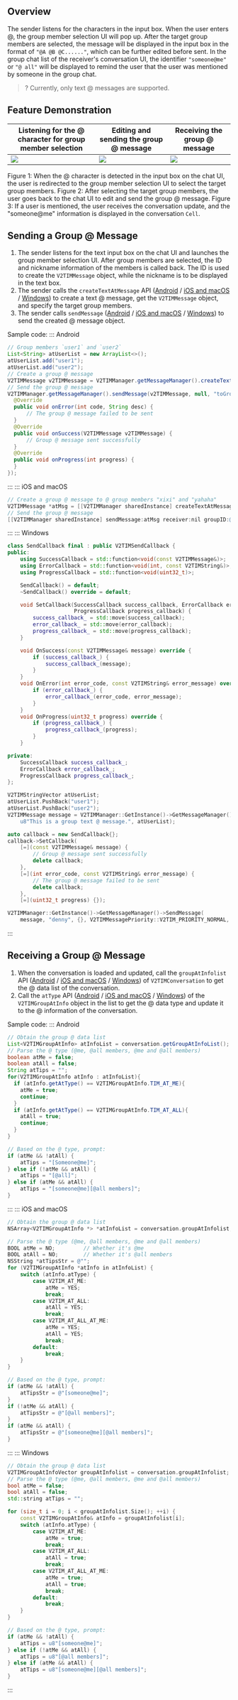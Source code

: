 ## Overview
The sender listens for the characters in the input box. When the user enters @, the group member selection UI will pop up. After the target group members are selected, the message will be displayed in the input box in the format of `"@A @B @C......"`, which can be further edited before sent.
In the group chat list of the receiver's conversation UI, the identifier `"someone@me"` or `"@ all"` will be displayed to remind the user that the user was mentioned by someone in the group chat.

> ? Currently, only text @ messages are supported.

## Feature Demonstration

| Listening for the @ character for group member selection | Editing and sending the group @ message | Receiving the group @ message |
|---------|---------|---------|
| ![](https://qcloudimg.tencent-cloud.cn/raw/ed60cac72b215f6e7128cf2533bab2f7.jpg) | ![](https://qcloudimg.tencent-cloud.cn/raw/fbabe9cac382a7944676565242b29b59.jpg) | ![](https://qcloudimg.tencent-cloud.cn/raw/b20c30564c78b9fec9ab25260110641f.jpg) |

Figure 1: When the @ character is detected in the input box on the chat UI, the user is redirected to the group member selection UI to select the target group members.
Figure 2: After selecting the target group members, the user goes back to the chat UI to edit and send the group @ message.
Figure 3: If a user is mentioned, the user receives the conversation update, and the "someone@me" information is displayed in the conversation `Cell`.

## Sending a Group @ Message

1. The sender listens for the text input box on the chat UI and launches the group member selection UI. After group members are selected, the ID and nickname information of the members is called back. The ID is used to create the `V2TIMMessage` object, while the nickname is to be displayed in the text box.
2. The sender calls the `createTextAtMessage` API ([Android](https://im.sdk.qcloud.com/doc/en/classcom_1_1tencent_1_1imsdk_1_1v2_1_1V2TIMMessageManager.html#a09a259ceb314754dd267533597138391) / [iOS and macOS](https://im.sdk.qcloud.com/doc/en/categoryV2TIMManager_07Message_08.html#aaebbd8ed9b9766d01f996ec722744346) / [Windows](https://im.sdk.qcloud.com/doc/en/classV2TIMMessageManager.html#afa39182f419c621fc929eb3929206107)) to create a text @ message, get the `V2TIMMessage` object, and specify the target group members.
3. The sender calls `sendMessage` ([Android](https://im.sdk.qcloud.com/doc/en/classcom_1_1tencent_1_1imsdk_1_1v2_1_1V2TIMMessageManager.html#a28e01403acd422e53e999f21ec064795) / [iOS and macOS](https://im.sdk.qcloud.com/doc/en/categoryV2TIMManager_07Message_08.html#a681947465d6ab718da40f7f983740a21) / [Windows](https://im.sdk.qcloud.com/doc/en/classV2TIMMessageManager.html#a42db237e7ae52cd2aa7edebf4f435c61)) to send the created @ message object.

Sample code:
<dx-tabs>
::: Android
```java
// Group members `user1` and `user2`
List<String> atUserList = new ArrayList<>();
atUserList.add("user1");
atUserList.add("user2");
// Create a group @ message
V2TIMMessage v2TIMMessage = V2TIMManager.getMessageManager().createTextAtMessage(message, atUserList);
// Send the group @ message
V2TIMManager.getMessageManager().sendMessage(v2TIMMessage, null, "toGroupID",  V2TIMMessage.V2TIM_PRIORITY_DEFAULT, false, null,  new V2TIMSendCallback<V2TIMMessage>() {
  @Override
  public void onError(int code, String desc) {
      // The group @ message failed to be sent
  }
  @Override
  public void onSuccess(V2TIMMessage v2TIMMessage) {
      // Group @ message sent successfully
  }
  @Override
  public void onProgress(int progress) {
  }
});
```
:::
::: iOS and macOS
```objective-c
// Create a group @ message to @ group members "xixi" and "yahaha"
V2TIMMessage *atMsg = [[V2TIMManager sharedInstance] createTextAtMessage:@"This is a group text @ message." atUserList:@[@"xixi", @"yahaha"]];
// Send the group @ message
[[V2TIMManager sharedInstance] sendMessage:atMsg receiver:nil groupID:@"groupA" priority:V2TIM_PRIORITY_NORMAL onlineUserOnly:NO offlinePushInfo:nil progress:nil succ:nil fail:nil];
```
:::
::: Windows
```cpp
class SendCallback final : public V2TIMSendCallback {
public:
    using SuccessCallback = std::function<void(const V2TIMMessage&)>;
    using ErrorCallback = std::function<void(int, const V2TIMString&)>;
    using ProgressCallback = std::function<void(uint32_t)>;

    SendCallback() = default;
    ~SendCallback() override = default;

    void SetCallback(SuccessCallback success_callback, ErrorCallback error_callback,
                     ProgressCallback progress_callback) {
        success_callback_ = std::move(success_callback);
        error_callback_ = std::move(error_callback);
        progress_callback_ = std::move(progress_callback);
    }

    void OnSuccess(const V2TIMMessage& message) override {
        if (success_callback_) {
            success_callback_(message);
        }
    }
    void OnError(int error_code, const V2TIMString& error_message) override {
        if (error_callback_) {
            error_callback_(error_code, error_message);
        }
    }
    void OnProgress(uint32_t progress) override {
        if (progress_callback_) {
            progress_callback_(progress);
        }
    }

private:
    SuccessCallback success_callback_;
    ErrorCallback error_callback_;
    ProgressCallback progress_callback_;
};

V2TIMStringVector atUserList;
atUserList.PushBack("user1");
atUserList.PushBack("user2");
V2TIMMessage message = V2TIMManager::GetInstance()->GetMessageManager()->CreateTextAtMessage(
    u8"This is a group text @ message.", atUserList);

auto callback = new SendCallback{};
callback->SetCallback(
    [=](const V2TIMMessage& message) {
        // Group @ message sent successfully
        delete callback;
    },
    [=](int error_code, const V2TIMString& error_message) {
        // The group @ message failed to be sent
        delete callback;
    },
    [=](uint32_t progress) {});

V2TIMManager::GetInstance()->GetMessageManager()->SendMessage(
    message, "denny", {}, V2TIMMessagePriority::V2TIM_PRIORITY_NORMAL, false, {}, callback);
```
:::
</dx-tabs>


## Receiving a Group @ Message

1. When the conversation is loaded and updated, call the `groupAtInfolist` API ([Android](https://im.sdk.qcloud.com/doc/en/classcom_1_1tencent_1_1imsdk_1_1v2_1_1V2TIMConversation.html#a54790b0fd99c2504a73b42b884fba8a9) / [iOS and macOS](https://im.sdk.qcloud.com/doc/en/interfaceV2TIMConversation.html#a5659c29a54304e89e61c25c2b073f8da) / [Windows](https://im.sdk.qcloud.com/doc/en/structV2TIMConversation.html#a297aabc46d5b475e8e5fbd2054e0a330)) of `V2TIMConversation` to get the @ data list of the conversation.
2. Call the `atType` API ([Android](https://im.sdk.qcloud.com/doc/en/classcom_1_1tencent_1_1imsdk_1_1v2_1_1V2TIMGroupAtInfo.html#aebb86a00883eb70fdab2c5f4728aae5d) / [iOS and macOS](https://im.sdk.qcloud.com/doc/en/interfaceV2TIMGroupAtInfo.html#a1486d853fd6f8ae074714ec8059f7621) / [Windows](https://im.sdk.qcloud.com/doc/en/structV2TIMGroupAtInfo.html#a1486d853fd6f8ae074714ec8059f7621)) of the `V2TIMGroupAtInfo` object in the list to get the @ data type and update it to the @ information of the conversation.

Sample code:
<dx-tabs>
::: Android
```java
// Obtain the group @ data list
List<V2TIMGroupAtInfo> atInfoList = conversation.getGroupAtInfoList();
// Parse the @ type (@me, @all members, @me and @all members)
boolean atMe = false;
boolean atAll = false;
String atTips = "";
for(V2TIMGroupAtInfo atInfo : atInfoList){
  if (atInfo.getAtType() == V2TIMGroupAtInfo.TIM_AT_ME){
    atMe = true;
    continue;
  }
  if (atInfo.getAtType() == V2TIMGroupAtInfo.TIM_AT_ALL){
    atAll = true;
    continue;
  }
}

// Based on the @ type, prompt:
if (atMe && !atAll) {
    atTips = "[Someone@me]";
} else if (!atMe && atAll) {
    atTips = "[@all]";
} else if (atMe && atAll) {
    atTips = "[someone@me][@all members]";
}
```
:::
::: iOS and macOS
```objectivec
// Obtain the group @ data list
NSArray<V2TIMGroupAtInfo *> *atInfoList = conversation.groupAtInfolist;

// Parse the @ type (@me, @all members, @me and @all members)
BOOL atMe = NO;         // Whether it's @me
BOOL atAll = NO;        // Whether it's @all members
NSString *atTipsStr = @"";
for (V2TIMGroupAtInfo *atInfo in atInfoList) {
    switch (atInfo.atType) {
        case V2TIM_AT_ME:
            atMe = YES;
            break;
        case V2TIM_AT_ALL:
            atAll = YES;
            break;
        case V2TIM_AT_ALL_AT_ME:
            atMe = YES;
            atAll = YES;
            break;
        default:
            break;
    }
}

// Based on the @ type, prompt:
if (atMe && !atAll) {
    atTipsStr = @"[someone@me]";
}
if (!atMe && atAll) {
    atTipsStr = @"[@all members]";
}
if (atMe && atAll) {
    atTipsStr = @"[someone@me][@all members]";
}
```
:::
::: Windows
```cpp
// Obtain the group @ data list
V2TIMGroupAtInfoVector groupAtInfolist = conversation.groupAtInfolist;
// Parse the @ type (@me, @all members, @me and @all members)
bool atMe = false;
bool atAll = false;
std::string atTips = "";

for (size_t i = 0; i < groupAtInfolist.Size(); ++i) {
    const V2TIMGroupAtInfo& atInfo = groupAtInfolist[i];
    switch (atInfo.atType) {
        case V2TIM_AT_ME:
            atMe = true;
            break;
        case V2TIM_AT_ALL:
            atAll = true;
            break;
        case V2TIM_AT_ALL_AT_ME:
            atMe = true;
            atAll = true;
            break;
        default:
            break;
    }
}

// Based on the @ type, prompt:
if (atMe && !atAll) {
    atTips = u8"[someone@me]";
} else if (!atMe && atAll) {
    atTips = u8"[@all members]";
} else if (atMe && atAll) {
    atTips = u8"[someone@me][@all members]";
}
```
:::
</dx-tabs>

